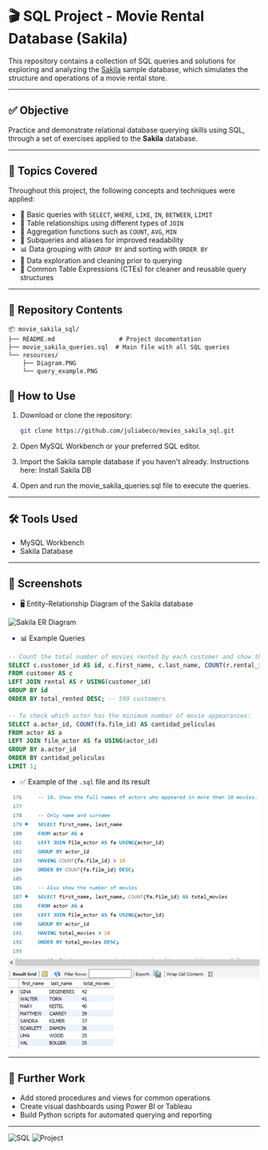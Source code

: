 # 🎬 SQL Project - Movie Rental Database (Sakila)

This repository contains a collection of SQL queries and solutions for exploring and analyzing the [Sakila](https://dev.mysql.com/doc/sakila/en/) sample database, which simulates the structure and operations of a movie rental store.

---

## ✅ Objective

Practice and demonstrate relational database querying skills using SQL, through a set of exercises applied to the **Sakila** database.

---

## 🧠 Topics Covered

Throughout this project, the following concepts and techniques were applied:

- 📌 Basic queries with `SELECT`, `WHERE`, `LIKE`, `IN`, `BETWEEN`, `LIMIT`
- 🔗 Table relationships using different types of `JOIN`
- 🧮 Aggregation functions such as `COUNT`, `AVG`, `MIN`
- 🧠 Subqueries and aliases for improved readability
- 📊 Data grouping with `GROUP BY` and sorting with `ORDER BY`
- 🧹 Data exploration and cleaning prior to querying
- 🧱 Common Table Expressions (CTEs) for cleaner and reusable query structures

---

## 🧩 Repository Contents

```
📦 movie_sakila_sql/
├── README.md                  # Project documentation
├── movie_sakila_queries.sql  # Main file with all SQL queries
└── resources/
    ├── Diagram.PNG
    └── query_example.PNG
```

## 🚀 How to Use

1. Download or clone the repository:

   ```bash
   git clone https://github.com/juliabeco/movies_sakila_sql.git
2. Open MySQL Workbench or your preferred SQL editor.

3. Import the Sakila sample database if you haven't already. Instructions here: Install Sakila DB

4. Open and run the movie_sakila_queries.sql file to execute the queries.

---

## 🛠️ Tools Used

- MySQL Workbench
- Sakila Database

---

## 📸 Screenshots

- 🖥️ Entity-Relationship Diagram of the Sakila database

![Sakila ER Diagram](resources/Diagram.PNG)

- 📊 Example Queries

```sql
-- Count the total number of movies rented by each customer and show their ID, first name, and last name.
SELECT c.customer_id AS id, c.first_name, c.last_name, COUNT(r.rental_id) AS total_rented
FROM customer AS c
LEFT JOIN rental AS r USING(customer_id)
GROUP BY id
ORDER BY total_rented DESC; -- 599 customers

-- To check which actor has the minimum number of movie appearances:
SELECT a.actor_id, COUNT(fa.film_id) AS cantidad_peliculas
FROM actor AS a
LEFT JOIN film_actor AS fa USING(actor_id)
GROUP BY a.actor_id
ORDER BY cantidad_peliculas
LIMIT 1;
```

- ✅ Example of the `.sql` file and its result

![Query Example](resources/query18.PNG)

---

## 🔮 Further Work

- Add stored procedures and views for common operations
- Create visual dashboards using Power BI or Tableau
- Build Python scripts for automated querying and reporting

---

![SQL](https://img.shields.io/badge/SQL-MySQL-blue)
![Project](https://img.shields.io/badge/Status-Completed-brightgreen)

